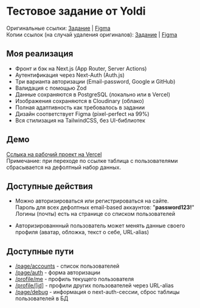 Тестовое задание от Yoldi
==========================

Оригинальные ссылки:
[Задание](https://yoldi-agency.notion.site/Yoldi-7552752e30964431ab0ca03d54908148) |
[Figma](https://www.figma.com/design/Cws3gKEwGqPvJRhNLLY36u/Тестовое-задание-Yoldi)\
Копии ссылок (на случай удаления оригиналов):
[Задание](https://virt1st.notion.site/Yoldi-256cc6c99c6d4e368b22c44f83d9130e) |
[Figma](https://www.figma.com/design/pmDyALpAK1o8e78duRnRKO/Yoldi-(Copy))


## Моя реализация
- Фронт и бэк на Next.js (App Router, Server Actions)
- Аутентификация через Next-Auth (Auth.js) 
- Три варианта авторизации (Email-password, Google и GitHub)
- Валидация с помощью Zod
- Данные сохраняются в PostgreSQL (локально или в Vercel)
- Изображения сохраняются в Cloudinary (облако)
- Полная адаптивность как требовалось в задании
- Дизайн соответствует Figma (pixel-perfect на 99%)
- Вся стилизация на TailwindCSS, без UI-библиотек

## Демо

[Сслыка на рабочий проект на Vercel](https://virt1st-yoldi.vercel.app/page/reset)\
Примечание: при переходе по ссылке таблица с пользователями сбрасывается на дефолтный набор данных.

## Доступные действия

- Можно авторизироваться или регистрироваться на сайте.\
Пароль для всех дефолтных email-based аккаунтов: "**password123!**"\
Логины (почты) есть на странице со списком пользователей

- Авторизированнный пользователь может менять данные своего профиля (аватар, обложка, текст о себе, URL-alias)

## Доступные пути
- [/page/accounts](https://virt1st-yoldi.vercel.app/page/accounts) - список пользователей
- [/page/auth](https://virt1st-yoldi.vercel.app/page/auth) - форма авторизации
- [/profile/me](https://virt1st-yoldi.vercel.app/page/profile/me) - профиль текущего пользователя
- [/profile/\[id\]](https://virt1st-yoldi.vercel.app/page/profile/adminvlad) - профили других пользователей через URL-alias
- [/page/debug](https://virt1st-yoldi.vercel.app/page/debug) - информация о next-auth-сессии, сброс таблицы пользователей в БД

